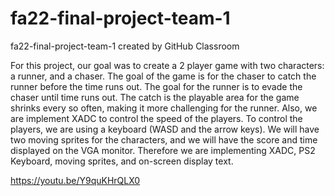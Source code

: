 # fa22-final-project-team-1
fa22-final-project-team-1 created by GitHub Classroom

For this project, our goal was to create a 2 player game with two characters: a runner, and a chaser. The goal of the game is for the chaser to catch the runner
before the time runs out. The goal for the runner is to evade the chaser until time runs out. The catch is the playable area for the game shrinks every so often, making
it more challenging for the runner. Also, we are implement XADC to control the speed of the players. To control the players, we are using a keyboard (WASD and the 
arrow keys). We will have two moving sprites for the characters, and we will have the score and time displayed on the VGA monitor. Therefore we are implementing XADC, 
PS2 Keyboard, moving sprites, and on-screen display text. 

https://youtu.be/Y9quKHrQLX0
